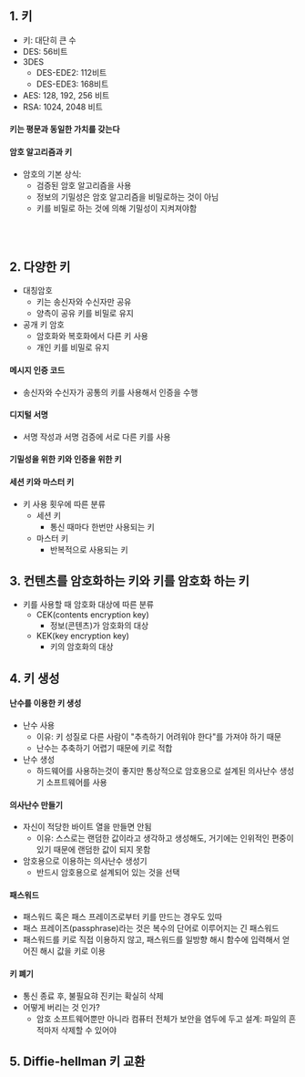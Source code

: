 ## 1. 키
- 키: 대단히 큰 수
- DES: 56비트
- 3DES
  - DES-EDE2: 112비트
  - DES-EDE3: 168비트
- AES: 128, 192, 256 비트
- RSA: 1024, 2048 비트

#### 키는 평문과 동일한 가치를 갖는다

#### 암호 알고리즘과 키
- 암호의 기본 상식:
  - 검증된 암호 알고리즘을 사용
  - 정보의 기밀성은 암호 알고리즘을 비밀로하는 것이 아님
  - 키를 비밀로 하는 것에 의해 기밀성이 지켜져야함

<br>
<br>

## 2. 다양한 키
- 대칭암호
  - 키는 송신자와 수신자만 공유
  - 양측이 공유 키를  비밀로 유지
- 공개 키 암호
  - 암호화와 복호화에서 다른 키 사용
  - 개인 키를 비밀로 유지

#### 메시지 인증 코드
- 송신자와 수신자가 공통의 키를 사용해서 인증을 수행

#### 디지털 서명
- 서명 작성과 서명 검증에 서로 다른 키를 사용

#### 기밀성을 위한 키와 인증을 위한 키

#### 세션 키와 마스터 키
- 키 사용 횟우에 따른 분류
  - 세션 키
    - 통신 때마다 한번만 사용되는 키
  - 마스터 키
    - 반복적으로 사용되는 키

## 3. 컨텐츠를 암호화하는 키와 키를 암호화 하는 키
- 키를 사용할 때 암호화 대상에 따른 분류
  - CEK(contents encryption key)
    - 정보(콘텐츠)가 암호화의 대상
  - KEK(key encryption key)
    - 키의 암호화의 대상

## 4. 키 생성

#### 난수를 이용한 키 생성
- 난수 사용
  - 이유: 키 성질로 다른 사람이 "추측하기 어려워야 한다"를 가져야 하기 때문
  - 난수는 추축하기 어렵기 때문에 키로 적합
- 난수 생성
  - 하드웨어를 사용하는것이 좋지만 통상적으로 암호용으로 설계된 의사난수 생성기 소프트웨어를 사용

#### 의사난수 만들기
- 자신이 적당한 바이트 열을 만들면 안됨
  - 이유: 스스로는 랜덤한 값이라고 생각하고 생성해도, 거기에는 인위적인 편중이 있기 때문에 랜덤한 값이 되지 못함
- 암호용으로 이용하는 의사난수 생성기
  - 반드시 암호용으로 설계되어 있는 것을 선택

#### 패스워드
- 패스워드 혹은 패스 프레이즈로부터 키를 만드는 경우도 있따
- 패스 프레이즈(passphrase)라는 것은 복수의 단어로 이루어지는 긴 패스워드
- 패스워드를 키로 직접 이용하지 않고, 패스워드를 일방향 해시 함수에 입력해서 얻어진 해시 값을 키로 이용

####

#### 키 폐기
- 통신 종료 후, 불필요햐 진키는 확실히 삭제
- 어떻게 버리는 것 인가?
  - 암호 소프트웨어뿐만 아니라 컴퓨터 전체가 보안을 염두에 두고 설계: 파일의 흔적마저 삭제할 수 있어야

## 5. Diffie-hellman 키 교환
